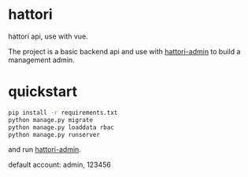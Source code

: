 # hattori
hattori api, use with vue.

The project is a basic backend api and use with [hattori-admin](https://github.com/YC-Cheung/hattori-admin) to build a management admin.

# quickstart
```bash
pip install -r requirements.txt
python manage.py migrate
python manage.py loaddata rbac
python manage.py runserver
```

and run [hattori-admin](https://github.com/YC-Cheung/hattori-admin).

default account: admin, 123456
